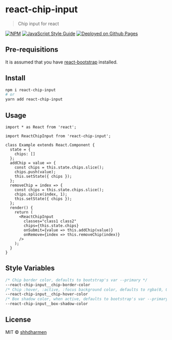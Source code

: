 # react-chip-input

> Chip input for react

[![NPM](https://img.shields.io/npm/v/react-chip-input.svg)](https://www.npmjs.com/package/react-chip-input) [![JavaScript Style Guide](https://img.shields.io/badge/code_style-standard-brightgreen.svg)](https://standardjs.com)
[![Deployed on Github Pages](https://img.shields.io/badge/github--pages-online-blue.svg)](https://shhdharmen.github.io/react-chip-input/ "Deployed on Github Pages")

## Pre-requisitions

It is assumed that you have [react-bootstrap](https://react-bootstrap.github.io/getting-started/introduction#installation) installed.

## Install

```bash
npm i react-chip-input
# or
yarn add react-chip-input
```

## Usage

```tsx
import * as React from 'react';

import ReactChipInput from 'react-chip-input';

class Example extends React.Component {
  state = {
    chips: []
  };
  addChip = value => {
    const chips = this.state.chips.slice();
    chips.push(value);
    this.setState({ chips });
  };
  removeChip = index => {
    const chips = this.state.chips.slice();
    chips.splice(index, 1);
    this.setState({ chips });
  };
  render() {
    return (
      <ReactChipInput
        classes="class1 class2"
        chips={this.state.chips}
        onSubmit={value => this.addChip(value)}
        onRemove={index => this.removeChip(index)}
      />
    );
  }
}
```

## Style Variables

```css
/* Chip border color, defaults to bootstrap's var --primary */
--react-chip-input__chip-border-color
/* Chip :hover, :active, :focus background color, defaults to rgba(0, 0, 0, 0.05) */
--react-chip-input__chip-hover-color
/* Box shadow color, when active, defaults to bootstrap's var --primary */
--react-chip-input__box-shadow-color
```

## License

MIT © [shhdharmen](https://github.com/shhdharmen)
